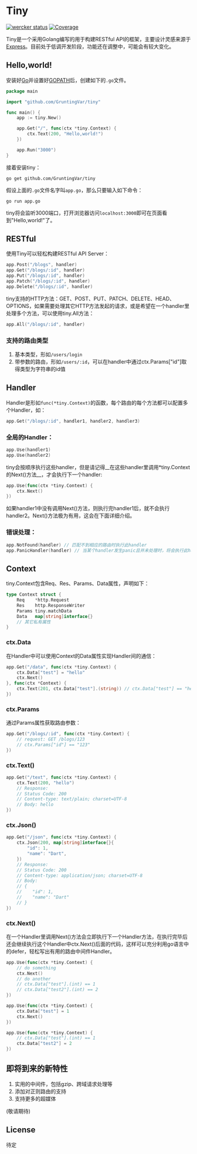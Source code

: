 # Tiny
[![wercker status](https://app.wercker.com/status/6df44e4c942054978d3ee6998a31c8ed/s "wercker status")](https://app.wercker.com/project/bykey/6df44e4c942054978d3ee6998a31c8ed)
[![Coverage](http://gocover.io/_badge/github.com/GruntingVar/tiny)](http://gocover.io/github.com/GruntingVar/tiny)

Tiny是一个采用Golang编写的用于构建RESTful API的框架，主要设计灵感来源于[Express](http://expressjs.com/)。目前处于低调开发阶段，功能还在调整中，可能会有较大变化。

## Hello,world!
安装好[Go](http://golang.org/)并设置好[GOPATH](http://golang.org/doc/code.html#GOPATH)后，创建如下的`.go`文件。
~~~ go
package main

import "github.com/GruntingVar/tiny"

func main() {
    app := tiny.New()

    app.Get("/", func(ctx *tiny.Context) {
        ctx.Text(200, "Hello,world!")
    })

    app.Run("3000")
}
~~~

接着安装tiny：
~~~
go get github.com/GruntingVar/tiny
~~~

假设上面的`.go`文件名字叫`app.go`，那么只要输入如下命令：
~~~
go run app.go
~~~

tiny将会监听3000端口，打开浏览器访问`localhost:3000`即可在页面看到"Hello,world!"了。

## RESTful
使用Tiny可以轻松构建RESTful API Server：
~~~go
app.Post("/blogs", handler)
app.Get("/blogs/:id", handler)
app.Put("/blogs/:id", handler)
app.Patch("/blogs/:id", handler)
app.Delete("/blogs/:id", handler)
~~~

tiny支持的HTTP方法：GET、POST、PUT、PATCH、DELETE、HEAD、OPTIONS，如果需要处理其它HTTP方法发起的请求，或是希望在一个handler里处理多个方法，可以使用tiny.All方法：
~~~go
app.All("/blogs/:id", handler)
~~~

### 支持的路由类型
1. 基本类型，形如`/users/login`
2. 带参数的路由，形如`/users/:id`，可以在handler中通过ctx.Params["id"]取得类型为字符串的id值

## Handler
Handler是形如`func(*tiny.Context)`的函数，每个路由的每个方法都可以配置多个Handler，如：
~~~go
app.Get("/blogs/:id", handler1, handler2, handler3)
~~~

### 全局的Handler：
~~~go
app.Use(handler1)
app.Use(handler2)
~~~
tiny会按顺序执行这些handler，但是请记得__在这些handler里调用*tiny.Context的Next()方法__，才会执行下一个handler:
~~~go
app.Use(func(ctx *tiny.Context) {
    ctx.Next()
})
~~~
如果handler1中没有调用Next()方法，则执行完handler1后，就不会执行handler2。Next()方法极为有用，这会在下面详细介绍。

### 错误处理：
~~~go
app.NotFound(handler) // 匹配不到相应的路由时执行此handler
app.PanicHandler(handler) // 当某个handler发生panic且并未处理时，将会执行此handler
~~~

## Context
tiny.Context包含Req、Res、Params、Data属性，声明如下：
~~~go
type Context struct {
    Req    *http.Request
    Res    http.ResponseWriter
    Params tiny.matchData
    Data   map[string]interface{}
    // 其它私有属性
}
~~~

### ctx.Data
在Handler中可以使用Context的Data属性实现Handler间的通信：
~~~go
app.Get("/data", func(ctx *tiny.Context) {
    ctx.Data["test"] = "hello"
    ctx.Next()
}, func(ctx *Context) {
    ctx.Text(201, ctx.Data["test"].(string)) // ctx.Data["test"] == "hello"
})
~~~

### ctx.Params
通过Params属性获取路由参数：
~~~go
app.Get("/blogs/:id", func(ctx *tiny.Context) {
    // request: GET /blogs/123
    // ctx.Params["id"] == "123"
})
~~~

### ctx.Text()
~~~go
app.Get("/text", func(ctx *tiny.Context) {
    ctx.Text(200, "hello")
    // Response:
    // Status Code: 200
    // Content-type: text/plain; charset=UTF-8
    // Body: hello
})
~~~

### ctx.Json()
~~~go
app.Get("/json", func(ctx *tiny.Context) {
    ctx.Json(200, map[string]interface{}{
        "id": 1,
        "name": "Dart",
    })
    // Response:
    // Status Code: 200
    // Content-type: application/json; charset=UTF-8
    // Body:
    // {
    //    "id": 1,
    //    "name": "Dart"
    // }
})
~~~

### ctx.Next()
在一个Handler里调用Next()方法会立即执行下一个Handler方法，在执行完毕后还会继续执行这个Handler中ctx.Next()后面的代码，这样可以充分利用go语言中的defer，轻松写出有用的路由中间件Handler。
~~~go
app.Use(func(ctx *tiny.Context) {
    // do something
    ctx.Next()
    // do another
    // ctx.Data["test"].(int) == 1
    // ctx.Data["test2"].(int) == 2
})

app.Use(func(ctx *tiny.Context) {
    ctx.Data["test"] = 1
    ctx.Next()
})

app.Use(func(ctx *tiny.Context) {
    // ctx.Data["test"].(int) == 1
    ctx.Data["test2"] = 2
})

~~~

## 即将到来的新特性
1. 实用的中间件，包括gzip、跨域请求处理等
2. 添加对正则路由的支持
3. 支持更多的超媒体

(敬请期待)

## License
待定
